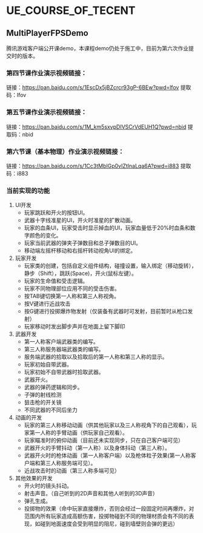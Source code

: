 # UE_COURSE_OF_TECENT
## MultiPlayerFPSDemo
腾讯游戏客户端公开课demo，本课程demo仍处于施工中，目前为第六次作业提交时的版本。
### 第四节课作业演示视频链接：   
链接：https://pan.baidu.com/s/1EscDx5jBZcrcr93gP-6BEw?pwd=lfov 
提取码：lfov 
### 第五节课作业演示视频链接：   
链接：https://pan.baidu.com/s/1M_km5sxvpDIVSCrVdEUH1Q?pwd=nbid 
提取码：nbid 
### 第六节课（基本物理）作业演示视频链接：   
链接：https://pan.baidu.com/s/1Cc3tMbIGp0vIZtlnaLqa6A?pwd=i883 
提取码：i883 
### 当前实现的功能
1. UI开发
    * 玩家跳跃和开火的按钮UI。
    * 武器十字线准星的UI，开火时准星的扩散动画。
    * 玩家的血条UI，玩家受击时显示掉血的UI，玩家血量低于20%时血条和数字颜色的变化。
    * 玩家当前武器的弹夹子弹数目和总子弹数目的UI。
    * 移动端左摇杆移动和右摇杆转动视角UI的绑定。
2. 玩家开发
    * 玩家类的创建，包括自定义组件结构，碰撞设置，输入绑定（移动旋转），静步（Shift），跳跃(Space)，开火(鼠标左键）。
    * 玩家的生命值和受击逻辑。
    * 玩家不同物理部位应用不同的受击伤害。
    * 按TAB键切换第一人称和第三人称视角。
    * 按V键进行近战攻击
    * 按G键进行投掷爆炸物发射（仅装备有武器时可发射，目前暂时从枪口发射）
    * 玩家移动时发出脚步声并在地面上留下脚印
3. 武器开发
    * 第一人称客户端武器类的编写。
    * 第三人称服务器端武器类的编写。
    * 服务端武器的拾取以及拾取后的第一人称和第三人称的显示。
    * 玩家初始自带武器。
    * 玩家初始不自带武器时拾取武器。
    * 武器开火。
    * 武器的弹药逻辑和同步。
    * 子弹的射线检测
    * 狙击枪的开关镜
    * 不同武器的不同后坐力
4. 动画的开发
    * 玩家的第三人称移动动画（供其他玩家以及三人称视角下的自己观看），玩家第一人称的手臂动画（供玩家自己观看）。
    * 玩家瞄准时的俯仰动画（目前还未实现同步，只在自己客户端可见）
    * 武器开火的手臂抖动（第一人称）以及身体抖动（第三人称）。
    * 武器开火时的枪体动画（第一人称客户端）以及枪体粒子效果(第一人称客户端和第三人称服务端可见）。
    * 近战攻击时的动画（第三人称多端可见）
5. 其他效果的开发
    * 开火时的镜头抖动。
    * 射击声音。（自己听到的2D声音和其他人听到的3D声音）
    * 弹孔生成。
    * 投掷物的效果（命中玩家直接爆炸，否则会经过一段固定时间再爆炸，对范围内所有玩家造成高额伤害，投掷物碰到不同的物理材质会有不同的表现，如碰到地面速度会受到明显的阻尼，碰到墙壁则会弹的更远）





